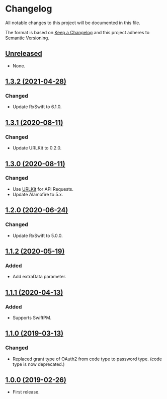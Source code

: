 # Changelog

All notable changes to this project will be documented in this file.

The format is based on [Keep a Changelog](http://keepachangelog.com/en/1.0.0/)
and this project adheres to [Semantic Versioning](http://semver.org/spec/v2.0.0.html).

## [Unreleased]

* None.

## [1.3.2 (2021-04-28)]

### Changed

* Update RxSwift to 6.1.0.

## [1.3.1 (2020-08-11)]

### Changed

* Update URLKit to 0.2.0.

## [1.3.0 (2020-08-11)]

### Changed

* Use [URLKit](https://github.com/ridi/URLKit.swift) for API Requests.
* Update Alamofire to 5.x.

## [1.2.0 (2020-06-24)]

### Changed

* Update RxSwift to 5.0.0.

## [1.1.2 (2020-05-19)]

### Added

* Add extraData parameter.

## [1.1.1 (2020-04-13)]

### Added

* Supports SwiftPM.

## [1.1.0 (2019-03-13)]

### Changed

* Replaced grant type of OAuth2 from code type to password type. (code type is now deprecated.)

## [1.0.0 (2019-02-26)]

* First release.

[Unreleased]: https://github.com/ridi/cocoa-oauth2/compare/1.3.1...HEAD
[1.3.2 (2021-04-28)]: https://github.com/ridi/cocoa-oauth2/compare/1.3.1...1.3.2
[1.3.1 (2020-08-11)]: https://github.com/ridi/cocoa-oauth2/compare/1.3.0...1.3.1
[1.3.0 (2020-08-11)]: https://github.com/ridi/cocoa-oauth2/compare/1.2.0...1.3.0
[1.2.0 (2020-06-24)]: https://github.com/ridi/cocoa-oauth2/compare/1.1.2...1.2.0
[1.1.2 (2020-05-19)]: https://github.com/ridi/cocoa-oauth2/compare/1.1.1...1.1.2
[1.1.1 (2020-04-13)]: https://github.com/ridi/cocoa-oauth2/compare/1.1.0...1.1.1
[1.1.0 (2019-03-13)]: https://github.com/ridi/cocoa-oauth2/compare/1.0.0...1.1.0
[1.0.0 (2019-02-26)]: https://github.com/ridi/cocoa-oauth2/compare/6a038b7...1.0.0

